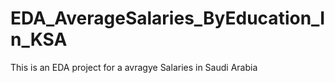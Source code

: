 # EDA_AverageSalaries_ByEducation_In_KSA
This is an EDA project for a avragye Salaries in Saudi Arabia
